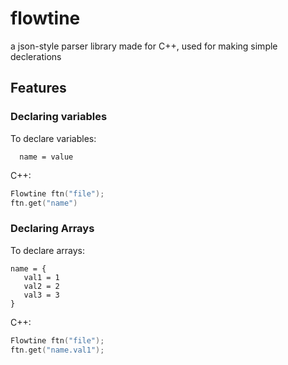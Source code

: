 # flowtine
a json-style parser library made for C++, used for making simple declerations

## Features

### Declaring variables
To declare variables: <br />
```
  name = value
```

C++: <br/>
```cpp
Flowtine ftn("file");
ftn.get("name")
```

### Declaring Arrays
To declare arrays: <br />
```
name = {
   val1 = 1
   val2 = 2
   val3 = 3
}
```
C++: <br />
```cpp
Flowtine ftn("file");
ftn.get("name.val1");
```
